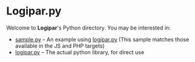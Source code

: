 # Logipar.py

Welcome to **Logipar**'s Python directory.  You may be interested in:
* [sample.py](sample.py) – An example using [logipar.py](logipar.py) (This sample matches those available in the JS and PHP targets)
* [logipar.py](logipar.py) – The actual python library, for direct use

